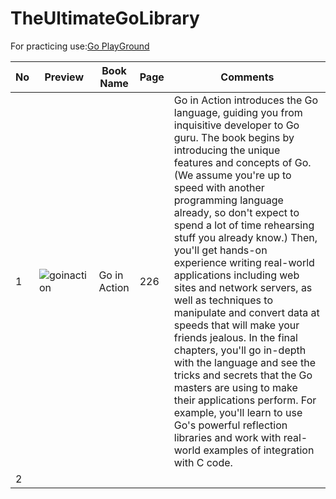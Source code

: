 # TheUltimateGoLibrary

For practicing use:[Go PlayGround](https://play.golang.com/)

No | Preview | Book Name | Page | Comments |
| --- | --- | --- | --- | --- |
1 | ![goinaction](https://user-images.githubusercontent.com/76900961/221824324-67941492-3689-421f-9588-4f27000409b2.png) | Go in Action | 226 | Go in Action introduces the Go language, guiding you from inquisitive developer to Go guru. The book begins by introducing the unique features and concepts of Go. (We assume you're up to speed with another programming language already, so don't expect to spend a lot of time rehearsing stuff you already know.) Then, you'll get hands-on experience writing real-world applications including web sites and network servers, as well as techniques to manipulate and convert data at speeds that will make your friends jealous. In the final chapters, you'll go in-depth with the language and see the tricks and secrets that the Go masters are using to make their applications perform. For example, you'll learn to use Go's powerful reflection libraries and work with real-world examples of integration with C code. |
2 |  |  |  |  |
